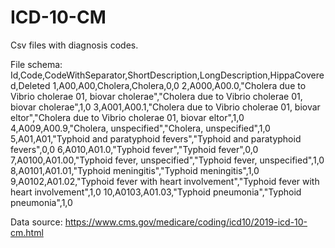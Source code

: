 # ICD-10-CM

Csv files with diagnosis codes.

File schema:
Id,Code,CodeWithSeparator,ShortDescription,LongDescription,HippaCovered,Deleted
1,A00,A00,Cholera,Cholera,0,0
2,A000,A00.0,"Cholera due to Vibrio cholerae 01, biovar cholerae","Cholera due to Vibrio cholerae 01, biovar cholerae",1,0
3,A001,A00.1,"Cholera due to Vibrio cholerae 01, biovar eltor","Cholera due to Vibrio cholerae 01, biovar eltor",1,0
4,A009,A00.9,"Cholera, unspecified","Cholera, unspecified",1,0
5,A01,A01,"Typhoid and paratyphoid fevers","Typhoid and paratyphoid fevers",0,0
6,A010,A01.0,"Typhoid fever","Typhoid fever",0,0
7,A0100,A01.00,"Typhoid fever, unspecified","Typhoid fever, unspecified",1,0
8,A0101,A01.01,"Typhoid meningitis","Typhoid meningitis",1,0
9,A0102,A01.02,"Typhoid fever with heart involvement","Typhoid fever with heart involvement",1,0
10,A0103,A01.03,"Typhoid pneumonia","Typhoid pneumonia",1,0

Data source: https://www.cms.gov/medicare/coding/icd10/2019-icd-10-cm.html
